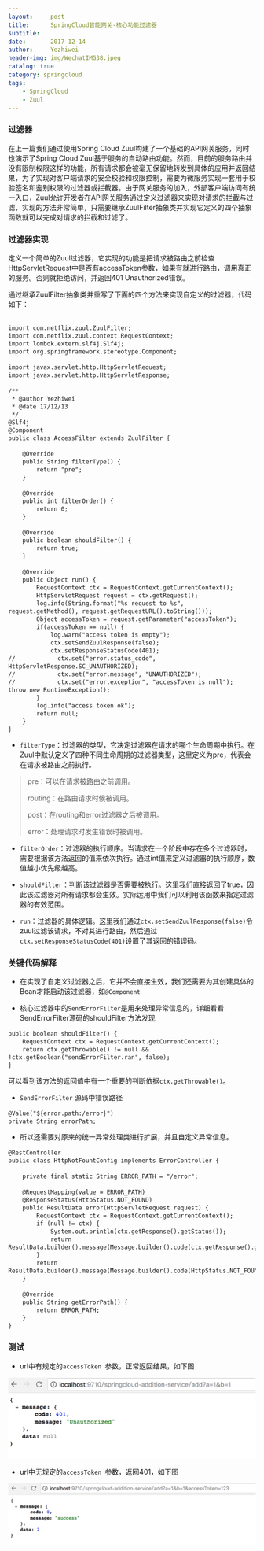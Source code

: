 ```yaml
---
layout:     post
title:      SpringCloud智能网关-核心功能过滤器
subtitle:   
date:       2017-12-14
author:     Yezhiwei
header-img: img/WechatIMG38.jpeg
catalog: true
category: springcloud
tags:
    - SpringCloud 
    - Zuul 
---
```


### 过滤器

在上一篇我们通过使用Spring Cloud Zuul构建了一个基础的API网关服务，同时也演示了Spring Cloud Zuul基于服务的自动路由功能。然而，目前的服务路由并没有限制权限这样的功能，所有请求都会被毫无保留地转发到具体的应用并返回结果，为了实现对客户端请求的安全校验和权限控制，需要为微服务实现一套用于校验签名和鉴别权限的过滤器或拦截器。由于网关服务的加入，外部客户端访问有统一入口，Zuul允许开发者在API网关服务通过定义过滤器来实现对请求的拦截与过滤，实现的方法非常简单，只需要继承ZuulFilter抽象类并实现它定义的四个抽象函数就可以完成对请求的拦截和过滤了。


### 过滤器实现

定义一个简单的Zuul过滤器，它实现的功能是把请求被路由之前检查HttpServletRequest中是否有accessToken参数，如果有就进行路由，调用真正的服务。否则就拒绝访问，并返回401 Unauthorized错误。

通过继承ZuulFilter抽象类并重写了下面的四个方法来实现自定义的过滤器，代码如下：

```

import com.netflix.zuul.ZuulFilter;
import com.netflix.zuul.context.RequestContext;
import lombok.extern.slf4j.Slf4j;
import org.springframework.stereotype.Component;

import javax.servlet.http.HttpServletRequest;
import javax.servlet.http.HttpServletResponse;

/**
 * @author Yezhiwei
 * @date 17/12/13
 */
@Slf4j
@Component
public class AccessFilter extends ZuulFilter {

    @Override
    public String filterType() {
        return "pre";
    }

    @Override
    public int filterOrder() {
        return 0;
    }

    @Override
    public boolean shouldFilter() {
        return true;
    }

    @Override
    public Object run() {
        RequestContext ctx = RequestContext.getCurrentContext();
        HttpServletRequest request = ctx.getRequest();
        log.info(String.format("%s request to %s", request.getMethod(), request.getRequestURL().toString()));
        Object accessToken = request.getParameter("accessToken");
        if(accessToken == null) {
            log.warn("access token is empty");
            ctx.setSendZuulResponse(false);
            ctx.setResponseStatusCode(401);
//            ctx.set("error.status_code", HttpServletResponse.SC_UNAUTHORIZED);
//            ctx.set("error.message", "UNAUTHORIZED");
//            ctx.set("error.exception", "accessToken is null");            			   throw new RuntimeException();
        }
        log.info("access token ok");
        return null;
    }
}

```

* `filterType`：过滤器的类型，它决定过滤器在请求的哪个生命周期中执行。在Zuul中默认定义了四种不同生命周期的过滤器类型，这里定义为pre，代表会在请求被路由之前执行。

>pre：可以在请求被路由之前调用。
>
>routing：在路由请求时候被调用。
>
>post：在routing和error过滤器之后被调用。
>
>error：处理请求时发生错误时被调用。

* `filterOrder`：过滤器的执行顺序。当请求在一个阶段中存在多个过滤器时，需要根据该方法返回的值来依次执行。通过int值来定义过滤器的执行顺序，数值越小优先级越高。

* `shouldFilter`：判断该过滤器是否需要被执行。这里我们直接返回了true，因此该过滤器对所有请求都会生效。实际运用中我们可以利用该函数来指定过滤器的有效范围。

* `run`：过滤器的具体逻辑。这里我们通过`ctx.setSendZuulResponse(false)`令zuul过滤该请求，不对其进行路由，然后通过`ctx.setResponseStatusCode(401)`设置了其返回的错误码。

### 关键代码解释

* 在实现了自定义过滤器之后，它并不会直接生效，我们还需要为其创建具体的Bean才能启动该过滤器，如`@Component`

* 核心过滤器中的`SendErrorFilter`是用来处理异常信息的，详细看看SendErrorFilter源码的shouldFilter方法发现

```
public boolean shouldFilter() {
    RequestContext ctx = RequestContext.getCurrentContext();
    return ctx.getThrowable() != null && !ctx.getBoolean("sendErrorFilter.ran", false);
}
```

可以看到该方法的返回值中有一个重要的判断依据`ctx.getThrowable()`。

* `SendErrorFilter` 源码中错误路径

```
@Value("${error.path:/error}")
private String errorPath;
```

* 所以还需要对原来的统一异常处理类进行扩展，并且自定义异常信息。

```
@RestController
public class HttpNotFountConfig implements ErrorController {

    private final static String ERROR_PATH = "/error";

    @RequestMapping(value = ERROR_PATH)
    @ResponseStatus(HttpStatus.NOT_FOUND)
    public ResultData error(HttpServletRequest request) {
        RequestContext ctx = RequestContext.getCurrentContext();
        if (null != ctx) {
            System.out.println(ctx.getResponse().getStatus());
            return ResultData.builder().message(Message.builder().code(ctx.getResponse().getStatus()).message(HttpStatus.valueOf(ctx.getResponse().getStatus()).getReasonPhrase()).build()).build();
        }
        return ResultData.builder().message(Message.builder().code(HttpStatus.NOT_FOUND.value()).message(HttpStatus.NOT_FOUND.getReasonPhrase()).build()).build();
    }

    @Override
    public String getErrorPath() {
        return ERROR_PATH;
    }
}
```

### 测试

* url中有规定的`accessToken `参数，正常返回结果，如下图

![success](/img/unauthorized-0.png)

* url中无规定的`accessToken `参数，返回401，如下图

![401](/img/unauthorized-1.png)



